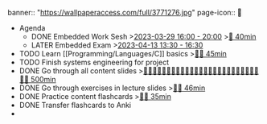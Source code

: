 banner:: "https://wallpaperaccess.com/full/3771276.jpg"
page-icon:: 💾

- Agenda
	- DONE Embedded Work Sesh >[2023-03-29 16:00 - 20:00](#agenda://?start=1680098400000&end=1680112800000&allDay=false) >[🍅 40min](#agenda-pomo://?t=f-1680102767801-2400)
	- LATER Embedded Exam >[2023-04-13 13:30 - 16:30](#agenda://?start=1681385400000&end=1681396200000&allDay=false)
- TODO Learn [[Programming/Languages/C]] basics >[🍅🍅 45min](#agenda-pomo://?t=f-1680620060294-1500%2Cf-1680622146910-1200)
- TODO Finish systems engineering for project
- DONE Go through all content slides >[🍅🍅🍅🍅🍅🍅🍅🍅🍅🍅🍅🍅🍅🍅🍅🍅🍅🍅🍅🍅🍅🍅🍅🍅🍅🍅🍅 500min](#agenda-pomo://?t=p-1680083652241-332%2Cf-1680090334333-1500-21680091330063Checked+whatsapp+to+answer+Neil%7C%60%7E%7C21680091554294Checked+whatsapp+again%2Cf-1680337667181-1200-21680338294399Jyo+arrived%2Cf-1680338874601-900%2Cf-1680339781758-1200-11680340060267Checked+whatsapp%2Cf-1680341335921-900-21680341591846Aster+showing+me+vaccum+cleaner%2Cp-1680343435051-1027-21680343808033Bluetooth+connecting+to+Aster+phone%2Cf-1680345258741-1200%2Cf-1680363168432-1200-21680363490575Whatsapp+message%7C%60%7E%7C21680363959583Silvio+showed+me+funny+graph%2Cf-1680365798767-1200-21680366184814Aster+answering+message%2Cf-1680367662529-1200%2Cf-1680429002781-1200%2Cf-1680430568996-900%2Cf-1680434981741-1200%2Cf-1680436491816-1200%2Cf-1680523820068-1200%2Cf-1680530959470-1200%2Cf-1680532669723-1200%2Cf-1680534448474-1200%2Cf-1680540202847-1200%2Cf-1680543008358-600%2Cf-1680543637420-600%2Cf-1680549282850-900%2Cf-1680550884581-900%2Cf-1680551790266-900%2Cf-1680552844039-900-21680553089035Answering+Nathan+Whatsapp%2Cf-1680584354761-1200%2Cf-1680585626036-600%2Cf-1680586658433-600%2Cp-1680587360920-408)
- DONE Go through exercises in lecture slides >[🍅🍅 46min](#agenda-pomo://?t=p-1680521279701-334%2Cf-1680780309758-1200%2Cf-1680783008231-1200)
- DONE Practice content flashcards >[🍅🍅 35min](#agenda-pomo://?t=f-1680501880931-900%2Cf-1680759533055-1200)
- DONE Transfer flashcards to Anki
-